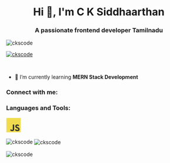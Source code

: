 <h1 align="center">Hi 👋, I'm C K Siddhaarthan</h1>
<h3 align="center">A passionate frontend developer Tamilnadu</h3>

<p align="left"> <img src="https://komarev.com/ghpvc/?username=ckscode&label=Profile%20views&color=0e75b6&style=flat" alt="ckscode" /> </p>

<p align="left"> <a href="https://github.com/ryo-ma/github-profile-trophy"><img src="https://github-profile-trophy.vercel.app/?username=ckscode" alt="ckscode" /></a> </p>

<p align="left"> <a href="https://twitter.com/" target="blank"><img src="https://img.shields.io/twitter/follow/?logo=twitter&style=for-the-badge" alt="" /></a> </p>

- 🌱 I’m currently learning **MERN Stack Development**

<h3 align="left">Connect with me:</h3>
<p align="left">
</p>

<h3 align="left">Languages and Tools:</h3>
<p align="left"> <a href="https://developer.mozilla.org/en-US/docs/Web/JavaScript" target="_blank" rel="noreferrer"> <img src="https://raw.githubusercontent.com/devicons/devicon/master/icons/javascript/javascript-original.svg" alt="javascript" width="40" height="40"/> </a> </p>

<p><img align="left" src="https://github-readme-stats.vercel.app/api/top-langs?username=ckscode&show_icons=true&locale=en&layout=compact" alt="ckscode" /></p>

<p>&nbsp;<img align="center" src="https://github-readme-stats.vercel.app/api?username=ckscode&show_icons=true&locale=en" alt="ckscode" /></p>

<p><img align="center" src="https://github-readme-streak-stats.herokuapp.com/?user=ckscode&" alt="ckscode" /></p>
